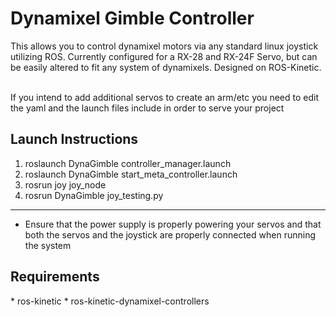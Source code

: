 <h1>Dynamixel Gimble Controller</h1>
This allows you to control dynamixel motors via any standard linux joystick utilizing ROS. Currently configured for a RX-28 and
RX-24F Servo, but can be easily altered to fit any system of dynamixels. Designed on ROS-Kinetic.

\
If you intend to add additional servos to create an arm/etc you need to edit the yaml and the launch files
include in order to serve your project
<h2>Launch Instructions</h2>

1. roslaunch DynaGimble controller_manager.launch
2. roslaunch DynaGimble start_meta_controller.launch
3. rosrun joy joy_node
4. rosrun DynaGimble joy_testing.py

***
* Ensure that the power supply is properly powering your servos and that both the servos and the joystick are properly connected when running the system

<h2>Requirements</h2>
* ros-kinetic
* ros-kinetic-dynamixel-controllers
